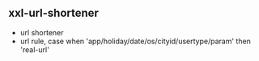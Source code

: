 ## xxl-url-shortener

- url shortener
- url rule, case when 'app/holiday/date/os/cityid/usertype/param' then 'real-url'